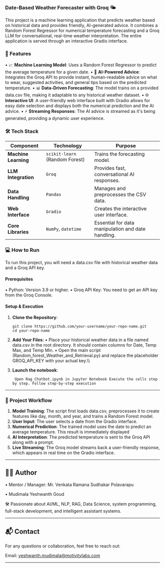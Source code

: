 ### Date-Based Weather Forecaster with Groq 🌤️
This project is a machine learning application that predicts weather based on historical data and provides friendly, AI-generated advice. It combines a Random Forest Regressor for numerical temperature forecasting and a Groq LLM for conversational, real-time weather interpretation. The entire application is served through an interactive Gradio interface.

### 🚀 Features
• 📈 **Machine Learning Model**: Uses a Random Forest Regressor to predict the average temperature for a given date.
• 🤖 **AI-Powered Advice**: Integrates the Groq API to provide instant, human-readable advice on what to wear, suggested activities, and general tips based on the predicted temperature.
• 📊 **Data-Driven Forecasting**: The model trains on a provided data.csv file, making it adaptable to any historical weather dataset.
• 🌐 **Interactive UI**: A user-friendly web interface built with Gradio allows for easy date selection and displays both the numerical prediction and the AI advice.
• ⚡ **Streaming Responses**: The AI advice is streamed as it's being generated, providing a dynamic user experience.

### 🛠️ Tech Stack

|          Component   |                 Technology     |                      Purpose                       |
| -------------------- | ------------------------------ | ---------------------------------------------------|
| **Machine Learning** | `scikit-learn` (Random Forest) | Trains the forecasting model.                      |
| **LLM Integration**  | `Groq`                         | Provides fast, conversational AI responses.        |
| **Data Handling**    | `Pandas`                       | Manages and preprocesses the CSV data.             |
| **Web Interface**    | `Gradio`                       | Creates the interactive user interface.            | 
| **Core Libraries**   | `NumPy`, `datetime`            | Essential for data manipulation and date handling. |

### 💻 How to Run
To run this project, you will need a data.csv file with historical weather data and a Groq API key.

#### Prerequisites
• Python: Version 3.9 or higher.
• Groq API Key: You need to get an API key from the Groq Console.

#### Setup & Execution

1. **Clone the Repository**:
   ```
   git clone https://github.com/your-username/your-repo-name.git
   cd your-repo-name
   ```

2. **Add Your Files**:
  • Place your historical weather data in a file named data.csv in the root directory. It should contain columns for Date, Temp Max, and Temp Min.
  • Open the main script (Random_forest_Weather_and_Retrieval.py) and replace the placeholder GROQ_API_KEY with your actual key.\\\

3. **Launch the notebook**:
   ```
    Open Rag_Chatbot.ipynb in Jupyter Notebook Execute the cells step by step. Follow step-by-step execution
   ```

---

### 📄 Project Workflow
1. **Model Training**: The script first loads data.csv, preprocesses it to create features like day, month, and year, and trains a Random Forest model.
2. **User Input**: The user selects a date from the Gradio interface.
3. **Numerical Prediction**: The trained model uses the date to predict an average temperature. This result is immediately displayed
4. **AI Interpretation**: The predicted temperature is sent to the Groq API along with a prompt.
5. **Live Streaming**: The Groq model streams back a user-friendly response, which appears in real time on the Gradio interface.
   
---

## 🙋‍♂️ Author

• Mentor / Manager: Mr. Venkata Ramana Sudhakar Polavarapu

• Mudimala Yeshwanth Goud

 🛠️ Passionate about AI/ML, NLP, RAG, Data Science, system programming, full-stack development, and intelligent assistant systems.

---

## 📬 Contact
For any questions or collaboration, feel free to reach out:

Email: yeshwanth.mudimala@motivitylabs.com

---
